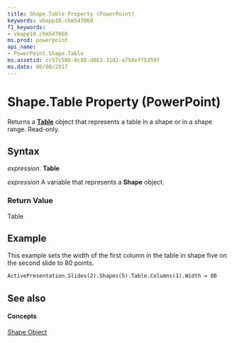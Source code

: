 ```yaml
---
title: Shape.Table Property (PowerPoint)
keywords: vbapp10.chm547060
f1_keywords:
- vbapp10.chm547060
ms.prod: powerpoint
api_name:
- PowerPoint.Shape.Table
ms.assetid: cc57c50b-8c88-d863-31d2-a758eff5359f
ms.date: 06/08/2017
---
```



# Shape.Table Property (PowerPoint)

Returns a  **[Table](PowerPoint.Table.md)** object that represents a table in a shape or in a shape range. Read-only.


## Syntax

 _expression_. **Table**

 _expression_ A variable that represents a **Shape** object.


### Return Value

Table


## Example

This example sets the width of the first column in the table in shape five on the second slide to 80 points.


```vb
ActivePresentation.Slides(2).Shapes(5).Table.Columns(1).Width = 80
```


## See also


#### Concepts


[Shape Object](PowerPoint.Shape.md)

